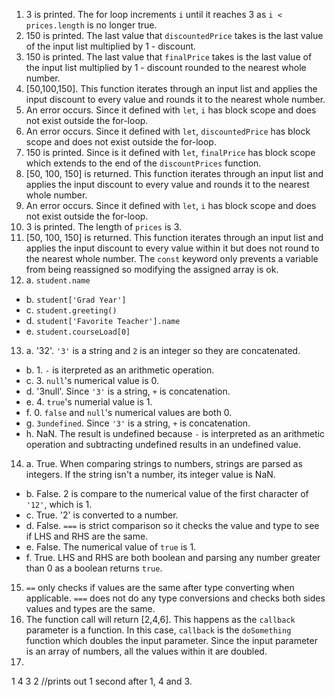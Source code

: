 1. 3 is printed. The for loop increments `i`  until it reaches 3 as `i < prices.length` is no longer true. 
2. 150 is printed. The last value that `discountedPrice` takes is the last value of the input list multiplied by 1 - discount.
3. 150 is printed. The last value that `finalPrice` takes is the last value of the input list multiplied by 1 - discount rounded to the nearest whole number.
4. [50,100,150]. This function iterates through an input list and applies the input discount to every value and rounds it to the nearest whole number. 
5. An error occurs. Since it defined with `let`, `i` has block scope and does not exist outside the for-loop.
6. An error occurs.  Since it defined with `let`, `discountedPrice` has block scope and does not exist outside the for-loop.
7. 150 is printed. Since is it defined with `let`, `finalPrice` has block scope which extends to the end of the `discountPrices` function. 
8. [50, 100, 150] is returned. This function iterates through an input list and applies the input discount to every value and rounds it to the nearest whole number. 
9. An error occurs. Since it defined with `let`, `i` has block scope and does not exist outside the for-loop.
10. 3 is printed. The length of `prices` is 3. 
11. [50, 100, 150] is returned. This function iterates through an input list and applies the input discount to every value within it but does not round to the nearest whole number. The `const` keyword only prevents a variable from being reassigned so modifying the assigned array is ok. 
12. a. `student.name` 
-  b. `student['Grad Year']`
-  c. `student.greeting()`
-  d. `student['Favorite Teacher'].name`
-  e. `student.courseLoad[0]`
13. a. '32'. `'3'` is a string and `2` is an integer so they are concatenated. 
- b. 1. `-` is iterpreted as an arithmetic operation.
- c. 3. `null`'s numerical value is 0.
- d. '3null'. Since `'3'` is a string, `+` is concatenation.
- e. 4. `true`'s numerial value is 1. 
- f. 0. `false` and `null`'s numerical values are both 0.
- g. `3undefined`. Since `'3'` is a string, `+` is concatenation.
- h. NaN. The result is undefined because `-` is interpreted as an arithmetic operation and subtracting undefined results in an undefined value. 
14. a. True. When comparing strings to numbers, strings are parsed as integers. If the string isn't a number, its integer value is NaN.
- b. False. 2 is compare to the numerical value of the first character of `'12'`, which is 1. 
- c. True. '2' is converted to a number. 
- d. False. `===` is strict comparison so it checks the value and type to see if LHS and RHS are the same. 
- e. False. The numerical value of `true` is 1. 
- f. True. LHS and RHS are both boolean and parsing any number greater than 0 as a boolean returns `true`. 
15. `==` only checks if values are the same after type converting when applicable. `===` does not do any type conversions and checks both sides values and types are the same. 
17. The function call will return [2,4,6]. This happens as the `callback` parameter is a function. In this case, `callback` is the `doSomething` function which doubles the input parameter. Since the input parameter is an array of numbers, all the values within it are doubled. 
19. 
1
4
3
2 //prints out 1 second after 1, 4 and 3. 
